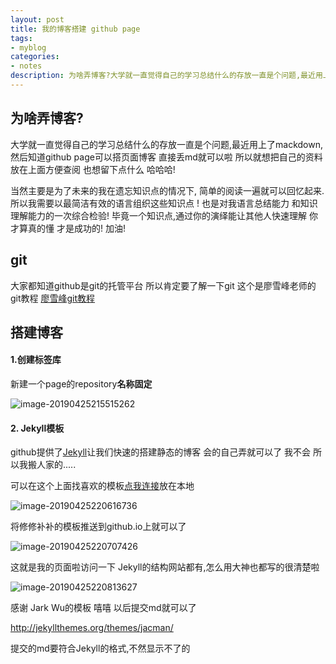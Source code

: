 ```yaml
---
layout: post
title: 我的博客搭建 github page
tags:
- myblog
categories:
- notes
description: 为啥弄博客?大学就一直觉得自己的学习总结什么的存放一直是个问题,最近用上了mackdown....
---
```






## 为啥弄博客?

大学就一直觉得自己的学习总结什么的存放一直是个问题,最近用上了mackdown,然后知道github page可以搭页面博客 直接丢md就可以啦 所以就想把自己的资料放在上面方便查阅 也想留下点什么 哈哈哈!

当然主要是为了未来的我在遗忘知识点的情况下, 简单的阅读一遍就可以回忆起来.所以我需要以最简洁有效的语言组织这些知识点 ! 也是对我语言总结能力 和知识理解能力的一次综合检验! 毕竟一个知识点,通过你的演绎能让其他人快速理解 你才算真的懂 才是成功的! 加油!





## git

大家都知道github是git的托管平台 所以肯定要了解一下git  这个是廖雪峰老师的git教程 [廖雪峰git教程](https://www.liaoxuefeng.com/wiki/0013739516305929606dd18361248578c67b8067c8c017b000)





## 搭建博客

#### 1.创建标签库

新建一个page的repository**名称固定**

![image-20190425215515262]({{site.url}}/mkpicture/image-20190425215515262.png)

#### 2. Jekyll模板

github提供了[Jekyll](<https://jekyllrb.com/>)让我们快速的搭建静态的博客 会的自己弄就可以了 我不会 所以我搬人家的.....

可以在这个上面找喜欢的模板[点我连接](<http://jekyllthemes.org/>)放在本地

![image-20190425220616736]({{site.url}}/mkpicture/image-20190425220616736.png)

将修修补补的模板推送到github.io上就可以了 

![image-20190425220707426]({{site.url}}/mkpicture/image-20190425220707426.png)

这就是我的页面啦访问一下  Jekyll的结构网站都有,怎么用大神也都写的很清楚啦

![image-20190425220813627]({{site.url}}/mkpicture/image-20190425220813627.png)

感谢 Jark Wu的模板 嘻嘻 以后提交md就可以了

<http://jekyllthemes.org/themes/jacman/>

提交的md要符合Jekyll的格式,不然显示不了的